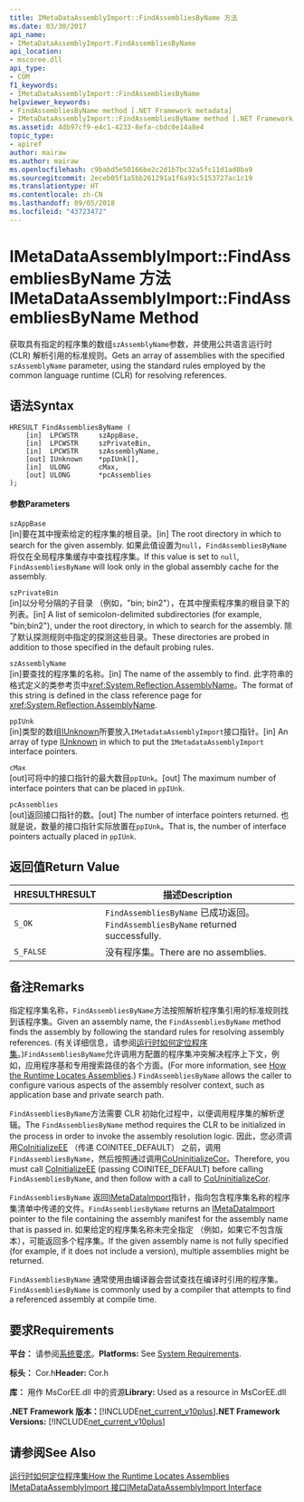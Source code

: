 ```yaml
---
title: IMetaDataAssemblyImport::FindAssembliesByName 方法
ms.date: 03/30/2017
api_name:
- IMetaDataAssemblyImport.FindAssembliesByName
api_location:
- mscoree.dll
api_type:
- COM
f1_keywords:
- IMetaDataAssemblyImport::FindAssembliesByName
helpviewer_keywords:
- FindAssembliesByName method [.NET Framework metadata]
- IMetaDataAssemblyImport::FindAssembliesByName method [.NET Framework metadata]
ms.assetid: 4db97cf9-e4c1-4233-8efa-cbdc0e14a8e4
topic_type:
- apiref
author: mairaw
ms.author: mairaw
ms.openlocfilehash: c9babd5e50166be2c2d1b7bc32a5fc11d1ad8ba9
ms.sourcegitcommit: 2eceb05f1a5bb261291a1f6a91c5153727ac1c19
ms.translationtype: HT
ms.contentlocale: zh-CN
ms.lasthandoff: 09/05/2018
ms.locfileid: "43723472"
---
```

# <a name="imetadataassemblyimportfindassembliesbyname-method"></a><span data-ttu-id="a19ed-102">IMetaDataAssemblyImport::FindAssembliesByName 方法</span><span class="sxs-lookup"><span data-stu-id="a19ed-102">IMetaDataAssemblyImport::FindAssembliesByName Method</span></span>
<span data-ttu-id="a19ed-103">获取具有指定的程序集的数组`szAssemblyName`参数，并使用公共语言运行时 (CLR) 解析引用的标准规则。</span><span class="sxs-lookup"><span data-stu-id="a19ed-103">Gets an array of assemblies with the specified `szAssemblyName` parameter, using the standard rules employed by the common language runtime (CLR) for resolving references.</span></span>  
  
## <a name="syntax"></a><span data-ttu-id="a19ed-104">语法</span><span class="sxs-lookup"><span data-stu-id="a19ed-104">Syntax</span></span>  
  
```  
HRESULT FindAssembliesByName (  
    [in]  LPCWSTR     szAppBase,   
    [in]  LPCWSTR     szPrivateBin,   
    [in]  LPCWSTR     szAssemblyName,   
    [out] IUnknown    *ppIUnk[],   
    [in]  ULONG       cMax,   
    [out] ULONG       *pcAssemblies  
);  
```  
  
#### <a name="parameters"></a><span data-ttu-id="a19ed-105">参数</span><span class="sxs-lookup"><span data-stu-id="a19ed-105">Parameters</span></span>  
 `szAppBase`  
 <span data-ttu-id="a19ed-106">[in]要在其中搜索给定的程序集的根目录。</span><span class="sxs-lookup"><span data-stu-id="a19ed-106">[in] The root directory in which to search for the given assembly.</span></span> <span data-ttu-id="a19ed-107">如果此值设置为`null`，`FindAssembliesByName`将仅在全局程序集缓存中查找程序集。</span><span class="sxs-lookup"><span data-stu-id="a19ed-107">If this value is set to `null`, `FindAssembliesByName` will look only in the global assembly cache for the assembly.</span></span>  
  
 `szPrivateBin`  
 <span data-ttu-id="a19ed-108">[in]以分号分隔的子目录 （例如，"bin; bin2"），在其中搜索程序集的根目录下的列表。</span><span class="sxs-lookup"><span data-stu-id="a19ed-108">[in] A list of semicolon-delimited subdirectories (for example, "bin;bin2"), under the root directory, in which to search for the assembly.</span></span> <span data-ttu-id="a19ed-109">除了默认探测规则中指定的探测这些目录。</span><span class="sxs-lookup"><span data-stu-id="a19ed-109">These directories are probed in addition to those specified in the default probing rules.</span></span>  
  
 `szAssemblyName`  
 <span data-ttu-id="a19ed-110">[in]要查找的程序集的名称。</span><span class="sxs-lookup"><span data-stu-id="a19ed-110">[in] The name of the assembly to find.</span></span> <span data-ttu-id="a19ed-111">此字符串的格式定义的类参考页中<xref:System.Reflection.AssemblyName>。</span><span class="sxs-lookup"><span data-stu-id="a19ed-111">The format of this string is defined in the class reference page for <xref:System.Reflection.AssemblyName>.</span></span>  
  
 `ppIUnk`  
 <span data-ttu-id="a19ed-112">[in]类型的数组[IUnknown](/cpp/atl/iunknown)所要放入`IMetadataAssemblyImport`接口指针。</span><span class="sxs-lookup"><span data-stu-id="a19ed-112">[in] An array of type [IUnknown](/cpp/atl/iunknown) in which to put the `IMetadataAssemblyImport` interface pointers.</span></span>  
  
 `cMax`  
 <span data-ttu-id="a19ed-113">[out]可将中的接口指针的最大数目`ppIUnk`。</span><span class="sxs-lookup"><span data-stu-id="a19ed-113">[out] The maximum number of interface pointers that can be placed in `ppIUnk`.</span></span>  
  
 `pcAssemblies`  
 <span data-ttu-id="a19ed-114">[out]返回接口指针的数。</span><span class="sxs-lookup"><span data-stu-id="a19ed-114">[out] The number of interface pointers returned.</span></span> <span data-ttu-id="a19ed-115">也就是说，数量的接口指针实际放置在`ppIUnk`。</span><span class="sxs-lookup"><span data-stu-id="a19ed-115">That is, the number of interface pointers actually placed in `ppIUnk`.</span></span>  
  
## <a name="return-value"></a><span data-ttu-id="a19ed-116">返回值</span><span class="sxs-lookup"><span data-stu-id="a19ed-116">Return Value</span></span>  
  
|<span data-ttu-id="a19ed-117">HRESULT</span><span class="sxs-lookup"><span data-stu-id="a19ed-117">HRESULT</span></span>|<span data-ttu-id="a19ed-118">描述</span><span class="sxs-lookup"><span data-stu-id="a19ed-118">Description</span></span>|  
|-------------|-----------------|  
|`S_OK`|<span data-ttu-id="a19ed-119">`FindAssembliesByName` 已成功返回。</span><span class="sxs-lookup"><span data-stu-id="a19ed-119">`FindAssembliesByName` returned successfully.</span></span>|  
|`S_FALSE`|<span data-ttu-id="a19ed-120">没有程序集。</span><span class="sxs-lookup"><span data-stu-id="a19ed-120">There are no assemblies.</span></span>|  
  
## <a name="remarks"></a><span data-ttu-id="a19ed-121">备注</span><span class="sxs-lookup"><span data-stu-id="a19ed-121">Remarks</span></span>  
 <span data-ttu-id="a19ed-122">指定程序集名称，`FindAssembliesByName`方法按照解析程序集引用的标准规则找到该程序集。</span><span class="sxs-lookup"><span data-stu-id="a19ed-122">Given an assembly name, the `FindAssembliesByName` method finds the assembly by following the standard rules for resolving assembly references.</span></span> <span data-ttu-id="a19ed-123">(有关详细信息，请参阅[运行时如何定位程序集](../../../../docs/framework/deployment/how-the-runtime-locates-assemblies.md)。)`FindAssembliesByName`允许调用方配置的程序集冲突解决程序上下文，例如，应用程序基和专用搜索路径的各个方面。</span><span class="sxs-lookup"><span data-stu-id="a19ed-123">(For more information, see [How the Runtime Locates Assemblies](../../../../docs/framework/deployment/how-the-runtime-locates-assemblies.md).) `FindAssembliesByName` allows the caller to configure various aspects of the assembly resolver context, such as application base and private search path.</span></span>  
  
 <span data-ttu-id="a19ed-124">`FindAssembliesByName`方法需要 CLR 初始化过程中，以便调用程序集的解析逻辑。</span><span class="sxs-lookup"><span data-stu-id="a19ed-124">The `FindAssembliesByName` method requires the CLR to be initialized in the process in order to invoke the assembly resolution logic.</span></span> <span data-ttu-id="a19ed-125">因此，您必须调用[CoInitializeEE](../../../../docs/framework/unmanaged-api/hosting/coinitializeee-function.md) （传递 COINITEE_DEFAULT） 之前，调用`FindAssembliesByName`，然后按照通过调用[CoUninitializeCor](../../../../docs/framework/unmanaged-api/hosting/couninitializecor-function.md)。</span><span class="sxs-lookup"><span data-stu-id="a19ed-125">Therefore, you must call [CoInitializeEE](../../../../docs/framework/unmanaged-api/hosting/coinitializeee-function.md) (passing COINITEE_DEFAULT) before calling `FindAssembliesByName`, and then follow with a call to [CoUninitializeCor](../../../../docs/framework/unmanaged-api/hosting/couninitializecor-function.md).</span></span>  
  
 <span data-ttu-id="a19ed-126">`FindAssembliesByName` 返回[IMetaDataImport](../../../../docs/framework/unmanaged-api/metadata/imetadataimport-interface.md)指针，指向包含程序集名称的程序集清单中传递的文件。</span><span class="sxs-lookup"><span data-stu-id="a19ed-126">`FindAssembliesByName` returns an [IMetaDataImport](../../../../docs/framework/unmanaged-api/metadata/imetadataimport-interface.md) pointer to the file containing the assembly manifest for the assembly name that is passed in.</span></span> <span data-ttu-id="a19ed-127">如果给定的程序集名称未完全指定 （例如，如果它不包含版本），可能返回多个程序集。</span><span class="sxs-lookup"><span data-stu-id="a19ed-127">If the given assembly name is not fully specified (for example, if it does not include a version), multiple assemblies might be returned.</span></span>  
  
 <span data-ttu-id="a19ed-128">`FindAssembliesByName` 通常使用由编译器会尝试查找在编译时引用的程序集。</span><span class="sxs-lookup"><span data-stu-id="a19ed-128">`FindAssembliesByName` is commonly used by a compiler that attempts to find a referenced assembly at compile time.</span></span>  
  
## <a name="requirements"></a><span data-ttu-id="a19ed-129">要求</span><span class="sxs-lookup"><span data-stu-id="a19ed-129">Requirements</span></span>  
 <span data-ttu-id="a19ed-130">**平台：** 请参阅[系统要求](../../../../docs/framework/get-started/system-requirements.md)。</span><span class="sxs-lookup"><span data-stu-id="a19ed-130">**Platforms:** See [System Requirements](../../../../docs/framework/get-started/system-requirements.md).</span></span>  
  
 <span data-ttu-id="a19ed-131">**标头：** Cor.h</span><span class="sxs-lookup"><span data-stu-id="a19ed-131">**Header:** Cor.h</span></span>  
  
 <span data-ttu-id="a19ed-132">**库：** 用作 MsCorEE.dll 中的资源</span><span class="sxs-lookup"><span data-stu-id="a19ed-132">**Library:** Used as a resource in MsCorEE.dll</span></span>  
  
 <span data-ttu-id="a19ed-133">**.NET Framework 版本：**[!INCLUDE[net_current_v10plus](../../../../includes/net-current-v10plus-md.md)]</span><span class="sxs-lookup"><span data-stu-id="a19ed-133">**.NET Framework Versions:** [!INCLUDE[net_current_v10plus](../../../../includes/net-current-v10plus-md.md)]</span></span>  
  
## <a name="see-also"></a><span data-ttu-id="a19ed-134">请参阅</span><span class="sxs-lookup"><span data-stu-id="a19ed-134">See Also</span></span>  
 [<span data-ttu-id="a19ed-135">运行时如何定位程序集</span><span class="sxs-lookup"><span data-stu-id="a19ed-135">How the Runtime Locates Assemblies</span></span>](../../../../docs/framework/deployment/how-the-runtime-locates-assemblies.md)  
 [<span data-ttu-id="a19ed-136">IMetaDataAssemblyImport 接口</span><span class="sxs-lookup"><span data-stu-id="a19ed-136">IMetaDataAssemblyImport Interface</span></span>](../../../../docs/framework/unmanaged-api/metadata/imetadataassemblyimport-interface.md)
